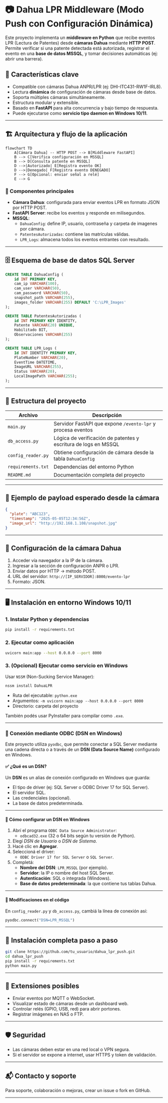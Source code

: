 
# 📷 Dahua LPR Middleware (Modo Push con Configuración Dinámica)

Este proyecto implementa un **middleware en Python** que recibe eventos LPR (Lectura de Patentes) desde **cámaras Dahua** mediante **HTTP POST**. Permite verificar si una patente detectada está autorizada, registrar el evento en una **base de datos MSSQL**, y tomar decisiones automáticas (ej: abrir una barrera).

## 🚀 Características clave

- Compatible con cámaras Dahua ANPR/LPR (ej: DHI-ITC431-RW1F-IRL8).
- Lectura **dinámica** de configuración de cámaras desde base de datos.
- Soporta múltiples cámaras simultáneamente.
- Estructura modular y extensible.
- Basado en **FastAPI** para alta concurrencia y bajo tiempo de respuesta.
- Puede ejecutarse como **servicio tipo daemon en Windows 10/11**.

---

## 🏗️ Arquitectura y flujo de la aplicación

```mermaid
flowchart TD
    A[Cámara Dahua] -- HTTP POST --> B[Middleware FastAPI]
    B --> C[Verifica configuración en MSSQL]
    B --> D[Consulta patente en MSSQL]
    D -->|Autorizado| E[Registra evento OK]
    D -->|Denegado| F[Registra evento DENEGADO]
    F --> G[Opcional: enviar señal a relé]
    E --> G
```

### 🔧 Componentes principales

- **Cámara Dahua**: configurada para enviar eventos LPR en formato JSON por HTTP POST.
- **FastAPI Server**: recibe los eventos y responde en milisegundos.
- **MSSQL**:
  - `DahuaConfig`: define IP, usuario, contraseña y carpeta de imagenes por cámara.
  - `PatentesAutorizadas`: contiene las matrículas válidas.
  - `LPR_Logs`: almacena todos los eventos entrantes con resultado.

---

## 🗄️ Esquema de base de datos SQL Server

```sql
CREATE TABLE DahuaConfig (
    id INT PRIMARY KEY,
    cam_ip VARCHAR(100),
    cam_user VARCHAR(50),
    cam_password VARCHAR(50),
    snapshot_path VARCHAR(255),
    images_folder VARCHAR(255) DEFAULT 'C:\LPR_Images'
);

CREATE TABLE PatentesAutorizadas (
    id INT PRIMARY KEY IDENTITY,
    Patente VARCHAR(20) UNIQUE,
    Habilitado BIT,
    Observaciones VARCHAR(255)
);

CREATE TABLE LPR_Logs (
    Id INT IDENTITY PRIMARY KEY,
    PlateNumber VARCHAR(20),
    EventTime DATETIME,
    ImageURL VARCHAR(255),
    Status VARCHAR(20),
    LocalImagePath VARCHAR(255);
);
```

---

## 📂 Estructura del proyecto

| Archivo               | Descripción                                                                 |
|------------------------|-----------------------------------------------------------------------------|
| `main.py`              | Servidor FastAPI que expone `/evento-lpr` y procesa eventos                |
| `db_access.py`         | Lógica de verificación de patentes y escritura de logs en MSSQL            |
| `config_reader.py`     | Obtiene configuración de cámara desde la tabla `DahuaConfig`               |
| `requirements.txt`     | Dependencias del entorno Python                                             |
| `README.md`            | Documentación completa del proyecto                                         |

---

## 🧪 Ejemplo de payload esperado desde la cámara

```json
{
  "plate": "ABC123",
  "timestamp": "2025-05-05T12:34:56Z",
  "image_url": "http://192.168.1.108/snapshot.jpg"
}
```

---

## 🔌 Configuración de la cámara Dahua

1. Acceder vía navegador a la IP de la cámara.
2. Ingresar a la sección de configuración ANPR o LPR.
3. Enviar datos por HTTP → método POST.
4. URL del servidor: `http://[IP_SERVIDOR]:8000/evento-lpr`
5. Formato: JSON.

---

## 🖥️ Instalación en entorno Windows 10/11

### 1. Instalar Python y dependencias

```bash
pip install -r requirements.txt
```

### 2. Ejecutar como aplicación

```bash
uvicorn main:app --host 0.0.0.0 --port 8000
```

### 3. (Opcional) Ejecutar como servicio en Windows

Usar `NSSM` (Non-Sucking Service Manager):

```bash
nssm install DahuaLPR
```

- Ruta del ejecutable: `python.exe`
- Argumentos: `-m uvicorn main:app --host 0.0.0.0 --port 8000`
- Directorio: carpeta del proyecto

También podés usar PyInstaller para compilar como `.exe`.

---

### 🔌 Conexión mediante ODBC (DSN en Windows)

Este proyecto utiliza `pyodbc`, que permite conectar a SQL Server mediante una cadena directa o a través de un **DSN (Data Source Name)** configurado en Windows.

#### ✅ ¿Qué es un DSN?

Un **DSN** es un alias de conexión configurado en Windows que guarda:
- El tipo de driver (ej: SQL Server o ODBC Driver 17 for SQL Server).
- El servidor SQL.
- Las credenciales (opcional).
- La base de datos predeterminada.

---

#### 🧩 Cómo configurar un DSN en Windows

1. Abrí el programa `ODBC Data Source Administrator`:
   - `odbcad32.exe` (32 o 64 bits según tu versión de Python).
2. Elegí *DSN de Usuario* o *DSN de Sistema*.
3. Hacé clic en **Agregar**.
4. Seleccioná el driver:  
   - `ODBC Driver 17 for SQL Server` o `SQL Server`.
5. Completá:
   - **Nombre del DSN**: `LPR_MSSQL` (por ejemplo).
   - **Servidor**: la IP o nombre del host SQL Server.
   - **Autenticación**: SQL o integrada (Windows).
   - **Base de datos predeterminada**: la que contiene tus tablas Dahua.

---

#### 🔄 Modificaciones en el código

En `config_reader.py` y `db_access.py`, cambiá la línea de conexión así:

```python
pyodbc.connect("DSN=LPR_MSSQL")
```

---

## 🧩 Instalación completa paso a paso

```bash
git clone https://github.com/tu_usuario/dahua_lpr_push.git
cd dahua_lpr_push
pip install -r requirements.txt
python main.py
```

---

## 🔄 Extensiones posibles

- Enviar eventos por MQTT o WebSocket.
- Visualizar estado de cámaras desde un dashboard web.
- Controlar relés (GPIO, USB, red) para abrir portones.
- Registrar imágenes en NAS o FTP.

---

## 🛡️ Seguridad

- Las cámaras deben estar en una red local o VPN segura.
- Si el servidor se expone a internet, usar HTTPS y token de validación.

---

## 📬 Contacto y soporte

Para soporte, colaboración o mejoras, crear un issue o fork en GitHub.

---

